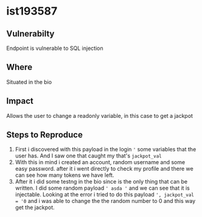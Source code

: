 # ist193587

## Vulnerabilty

Endpoint is vulnerable to SQL injection

## Where

Situated in the bio

## Impact

Allows the user to change a readonly variable, in this case to get a jackpot

## Steps to Reproduce

1. First i discovered with this payload in the login `'` some variables that the user has. And I saw one that caught my that's `jackpot_val`
2. With this in mind i created an account, random username and some easy password. after it i went directly to check my profile and there we can see how many tokens we have left.
3. After it i did some testng in the bio since is the only thing that can be written. I did some random payload `' asda '` and we can see that it is injectable. Looking at the error i tried to do this payload `', jackpot_val = '0` and i was able to change the the random number to 0 and this way get the jackpot.